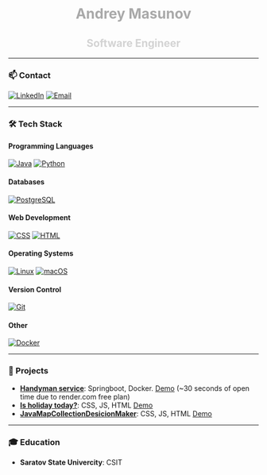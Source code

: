 <div align="center">
  <h1><span style="color: darkgrey;">Andrey Masunov</span></h1>
  <h2><span style="color: lightgrey;">Software Engineer</span></h2>
</div>

---

### 📫 Contact
[![LinkedIn](https://img.shields.io/badge/LinkedIn-0077B5?style=flat&logo=linkedin&logoColor=white)](https://www.linkedin.com/in/andrey-masunov)
[![Email](https://img.shields.io/badge/Email-D14836?style=flat&logo=gmail&logoColor=white)](mailto:andrey.masunov@gmail.com)

---

### 🛠 Tech Stack
#### Programming Languages
[![Java](https://img.shields.io/badge/Java-007396?style=flat&logo=java&logoColor=white)](https://www.java.com/)
[![Python](https://img.shields.io/badge/Python-3776AB?style=flat&logo=python&logoColor=white)](https://www.python.org/)

#### Databases
[![PostgreSQL](https://img.shields.io/badge/PostgreSQL-336791?style=flat&logo=postgresql&logoColor=white)](https://www.postgresql.org/)

#### Web Development
[![CSS](https://img.shields.io/badge/CSS-1572B6?style=flat&logo=css3&logoColor=white)](https://de.wikipedia.org/wiki/Cascading_Style_Sheets)
[![HTML](https://img.shields.io/badge/HTML-E34F26?style=flat&logo=html5&logoColor=white)](https://en.wikipedia.org/wiki/HTML)

#### Operating Systems
[![Linux](https://img.shields.io/badge/Linux-FCC624?style=flat&logo=linux&logoColor=white)](https://www.linux.org/)
[![macOS](https://img.shields.io/badge/macOS-000000?style=flat&logo=apple&logoColor=white)](https://www.apple.com/)

#### Version Control
[![Git](https://img.shields.io/badge/Git-F05032?style=flat&logo=git&logoColor=white)](https://www.git-scm.com/)

#### Other
[![Docker](https://img.shields.io/badge/Docker-2496ED?style=flat&logo=docker&logoColor=white)](https://docker.com/)
</div>

---

### 🔨 Projects
- **[Handyman service](https://github.com/andreymasunov1/handymanservice)**: Springboot, Docker. [Demo](https://handymanservice.onrender.com/) (~30 seconds of open time due to render.com free plan)
- **[Is holiday today?](https://github.com/andreymasunov1/isholidaytoday)**: CSS, JS, HTML [Demo](https://andreymasunov1.github.io/isholidaytoday/)
- **[JavaMapCollectionDesicionMaker](https://github.com/andreymasunov1/JavaMapCollectionDesicionMaker)**: CSS, JS, HTML [Demo](https://andreymasunov1.github.io/JavaMapCollectionDesicionMaker/)

---
### 🎓 Education
- **Saratov State Univercity**: CSIT

